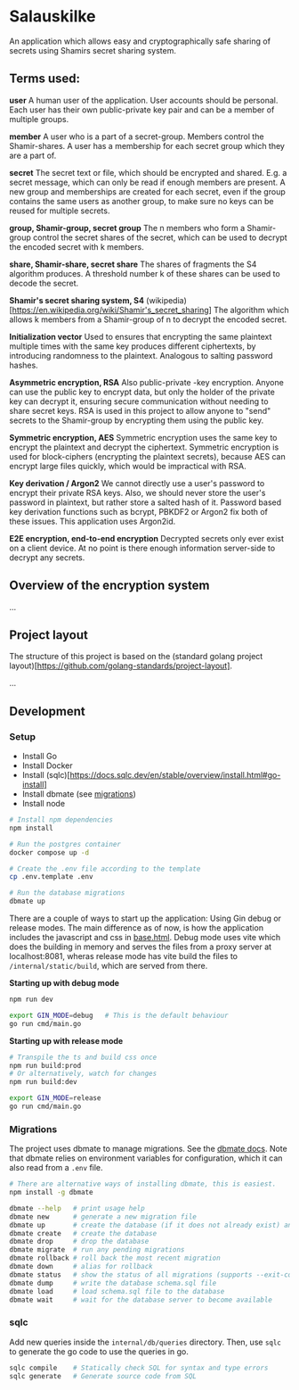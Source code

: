 # Salauskilke

An application which allows easy and cryptographically safe sharing of secrets using Shamirs secret sharing system.

## Terms used:

**user**
A human user of the application. User accounts should be personal. Each user has their own public-private key pair and can be a member of multiple groups.

**member**
A user who is a part of a secret-group. Members control the Shamir-shares. A user has a membership for each secret group which they are a part of.

**secret**
The secret text or file, which should be encrypted and shared. E.g. a secret message, which can only be read if enough members are present. A new group and memberships are created for each secret, even if the group contains the same users as another group, to make sure no keys can be reused for multiple secrets.

**group, Shamir-group, secret group**
The n members who form a Shamir-group control the secret shares of the secret, which can be used to decrypt the encoded secret with k members.

**share, Shamir-share, secret share**
The shares of fragments the S4 algorithm produces. A threshold number k of these shares can be used to decode the secret.

**Shamir's secret sharing system, S4**
(wikipedia)[https://en.wikipedia.org/wiki/Shamir's_secret_sharing]
The algorithm which allows k members from a Shamir-group of n to decrypt the encoded secret.

**Initialization vector**
Used to ensures that encrypting the same plaintext multiple times with the same key produces different ciphertexts, by introducing randomness to the plaintext. Analogous to salting password hashes.

**Asymmetric encryption, RSA**
Also public-private -key encryption. Anyone can use the public key to encrypt data, but only the holder of the private key can decrypt it, ensuring secure communication without needing to share secret keys. RSA is used in this project to allow anyone to "send" secrets to the Shamir-group by encrypting them using the public key.

**Symmetric encryption, AES**
Symmetric encryption uses the same key to encrypt the plaintext and decrypt the ciphertext. Symmetric encryption is used for block-ciphers (encrypting the plaintext secrets), because AES can encrypt large files quickly, which would be impractical with RSA.

**Key derivation / Argon2**
We cannot directly use a user's password to encrypt their private RSA keys. Also, we should never store the user's password in plaintext, but rather store a salted hash of it. Password based key derivation functions such as bcrypt, PBKDF2 or Argon2 fix both of these issues. This application uses Argon2id.

**E2E encryption, end-to-end encryption**
Decrypted secrets only ever exist on a client device. At no point is there enough information server-side to decrypt any secrets.


## Overview of the encryption system

...

## Project layout
The structure of this project is based on the (standard golang project layout)[https://github.com/golang-standards/project-layout].

...


## Development

### Setup

- Install Go
- Install Docker
- Install (sqlc)[https://docs.sqlc.dev/en/stable/overview/install.html#go-install]
- Install dbmate (see [migrations](#migrations))
- Install node

```bash
# Install npm dependencies
npm install

# Run the postgres container
docker compose up -d

# Create the .env file according to the template
cp .env.template .env

# Run the database migrations
dbmate up
```

There are a couple of ways to start up the application: Using Gin debug or release modes. The main difference as of now, is how the application includes the javascript and css in [base.html](/internal/templates/components/base.html). Debug mode uses vite which does the building in memory and serves the files from a proxy server at localhost:8081, wheras release mode has vite build the files to `/internal/static/build`, which are served from there.

**Starting up with debug mode**
```bash
npm run dev

export GIN_MODE=debug   # This is the default behaviour
go run cmd/main.go
```

**Starting up with release mode**
```bash
# Transpile the ts and build css once
npm run build:prod
# Or alternatively, watch for changes
npm run build:dev 

export GIN_MODE=release
go run cmd/main.go
```

### Migrations

The project uses dbmate to manage migrations. See the [dbmate docs](https://github.com/amacneil/dbmate?tab=readme-ov-file#usage). Note that dbmate relies on environment variables for configuration, which it can also read from a `.env` file.


```bash
# There are alternative ways of installing dbmate, this is easiest.
npm install -g dbmate

dbmate --help   # print usage help
dbmate new      # generate a new migration file
dbmate up       # create the database (if it does not already exist) and run any pending migrations
dbmate create   # create the database
dbmate drop     # drop the database
dbmate migrate  # run any pending migrations
dbmate rollback # roll back the most recent migration
dbmate down     # alias for rollback
dbmate status   # show the status of all migrations (supports --exit-code and --quiet)
dbmate dump     # write the database schema.sql file
dbmate load     # load schema.sql file to the database
dbmate wait     # wait for the database server to become available
```

### sqlc

Add new queries inside the `internal/db/queries` directory. Then, use `sqlc` to generate the go code to use the queries in go.

```bash
sqlc compile    # Statically check SQL for syntax and type errors
sqlc generate   # Generate source code from SQL
```
